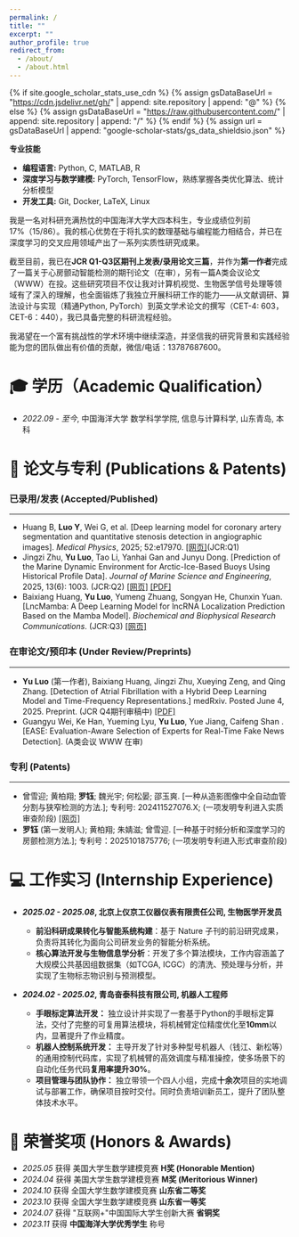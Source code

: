 ```yaml
---
permalink: /
title: ""
excerpt: ""
author_profile: true
redirect_from: 
  - /about/
  - /about.html
---
```


{% if site.google_scholar_stats_use_cdn %}
{% assign gsDataBaseUrl = "https://cdn.jsdelivr.net/gh/" | append: site.repository | append: "@" %}
{% else %}
{% assign gsDataBaseUrl = "https://raw.githubusercontent.com/" | append: site.repository | append: "/" %}
{% endif %}
{% assign url = gsDataBaseUrl | append: "google-scholar-stats/gs_data_shieldsio.json" %}

<span class='anchor' id='about-me'></span>  

**专业技能** 
* **编程语言:** Python, C, MATLAB, R
* **深度学习与数学建模:** PyTorch, TensorFlow，熟练掌握各类优化算法、统计分析模型
* **开发工具:** Git, Docker, LaTeX, Linux

我是一名对科研充满热忱的中国海洋大学大四本科生，专业成绩位列前17%（15/86）。我的核心优势在于将扎实的数理基础与编程能力相结合，并已在深度学习的交叉应用领域产出了一系列实质性研究成果。

截至目前，我已在**JCR Q1-Q3区期刊上发表/录用论文三篇**，并作为**第一作者**完成了一篇关于心房颤动智能检测的期刊论文（在审），另有一篇A类会议论文（WWW）在投。这些研究项目不仅让我对计算机视觉、生物医学信号处理等领域有了深入的理解，也全面锻炼了我独立开展科研工作的能力——从文献调研、算法设计与实现（精通Python, PyTorch）到英文学术论文的撰写（CET-4: 603，CET-6：440），我已具备完整的科研流程经验。

我渴望在一个富有挑战性的学术环境中继续深造，并坚信我的研究背景和实践经验能为您的团队做出有价值的贡献，微信/电话：13787687600。

<span class='anchor' id='-xl'></span>

# 🎓 学历（Academic Qualification）
- *2022.09 - 至今*, 中国海洋大学 数学科学学院, 信息与计算科学, 山东青岛, 本科
 
<span class='anchor' id='-lwzl'></span>

# 📝 论文与专利 (Publications & Patents)

### 已录用/发表 (Accepted/Published)

-----
- Huang B, **Luo Y**, Wei G, et al. [Deep learning model for coronary artery segmentation and quantitative stenosis detection in angiographic images]. *Medical Physics*, 2025; 52:e17970. [[网页]](https://doi.org/10.1002/mp.17970)(JCR:Q1)
- Jingzi Zhu, **Yu Luo**, Tao Li, Yanhai Gan and Junyu Dong. [Prediction of the Marine Dynamic Environment for Arctic-Ice-Based Buoys Using Historical Profile Data]. *Journal of Marine Science and Engineering*, 2025, 13(6): 1003. (JCR:Q2)
  [[网页]](https://www.mdpi.com/2077-1312/13/6/1003) [[PDF]](https://www.google.com/search?q=https://www.mdpi.com/2077-1312/13/6/1003/pdf)
- Baixiang Huang, **Yu Luo**, Yumeng Zhuang, Songyan He, Chunxin Yuan. [LncMamba: A Deep Learning Model for lncRNA Localization Prediction Based on the Mamba Model]. *Biochemical and Biophysical Research Communications*. (JCR:Q3)
  [[网页]](https://www.sciencedirect.com/science/article/abs/pii/S0006291X25012367)    

### 在审论文/预印本 (Under Review/Preprints)

-----
- **Yu Luo** (第一作者), Baixiang Huang, Jingzi Zhu, Xueying Zeng, and Qing Zhang. [Detection of Atrial Fibrillation with a Hybrid Deep Learning Model and Time-Frequency Representations.] medRxiv. Posted June 4, 2025. Preprint. (JCR Q4期刊审稿中)
  [[PDF]](https://doi.org/10.1101/2025.06.03.25328929)
- Guangyu Wei, Ke Han, Yueming Lyu, **Yu Luo**, Yue Jiang, Caifeng Shan . [EASE: Evaluation-Aware Selection of Experts for Real-Time Fake News Detection]. (A类会议 WWW 在审)

### 专利 (Patents)
-----
- 曾雪迎; 黄柏翔; **罗钰**; 魏光宇; 何松晏; 邵玉爽. [一种从造影图像中全自动血管分割与狭窄检测的方法.]; 专利号: 202411527076.X; (一项发明专利进入实质审查阶段) [[网页]](https://d.wanfangdata.com.cn/patent/ChhQYXRlbnROZXdTMjAyNTA1MjYyMjA3MDQSEENOMjAyNDExNTI3MDc2LlgaCHVpY3JsbzNh)
- **罗钰** (第一发明人); 黄柏翔; 朱婧滋; 曾雪迎. [一种基于时频分析和深度学习的房颤检测方法.]; 专利号：2025101875776; (一项发明专利进入形式审查阶段)

<span class='anchor' id='-gzsx'></span>

# 💻 工作实习 (Internship Experience)
- ***2025.02 - 2025.08*, 北京上仪京工仪器仪表有限责任公司, 生物医学开发员**
  - **前沿科研成果转化与智能系统构建**：基于 Nature 子刊的前沿研究成果，负责将其转化为面向公司研发业务的智能分析系统。
  - **核心算法开发与生物信息学分析**：开发了多个算法模块，工作内容涵盖了大规模公共基因组数据集（如TCGA, ICGC）的清洗、预处理与分析，并实现了生物标志物识别与预测模型。

- ***2024.02 - 2025.02*, 青岛奋泰科技有限公司, 机器人工程师**
  - **手眼标定算法开发：** 独立设计并实现了一套基于Python的手眼标定算法，交付了完整的可复用算法模块，将机械臂定位精度优化至**10mm**以内，显著提升了作业精度。
  - **机器人控制系统开发：** 主导开发了针对多种型号机器人（钱江、新松等）的通用控制代码库，实现了机械臂的高效调度与精准操控，使多场景下的自动化任务代码**复用率提升30%**。
  - **项目管理与团队协作：** 独立带领一个四人小组，完成**十余次**项目的实地调试与部署工作，确保项目按时交付。同时负责培训新员工，提升了团队整体技术水平。

<span class='anchor' id='-ryjx'></span>

# 🏅 荣誉奖项 (Honors & Awards)
- *2025.05* 获得 美国大学生数学建模竞赛 **H奖 (Honorable Mention)**
- *2024.04* 获得 美国大学生数学建模竞赛 **M奖 (Meritorious Winner)**
- *2024.10* 获得 全国大学生数学建模竞赛 **山东省二等奖**
- *2023.10* 获得 全国大学生数学建模竞赛 **山东省一等奖**
- *2024.07* 获得 "互联网+"中国国际大学生创新大赛 **省铜奖**
- *2023.11* 获得 **中国海洋大学优秀学生** 称号



